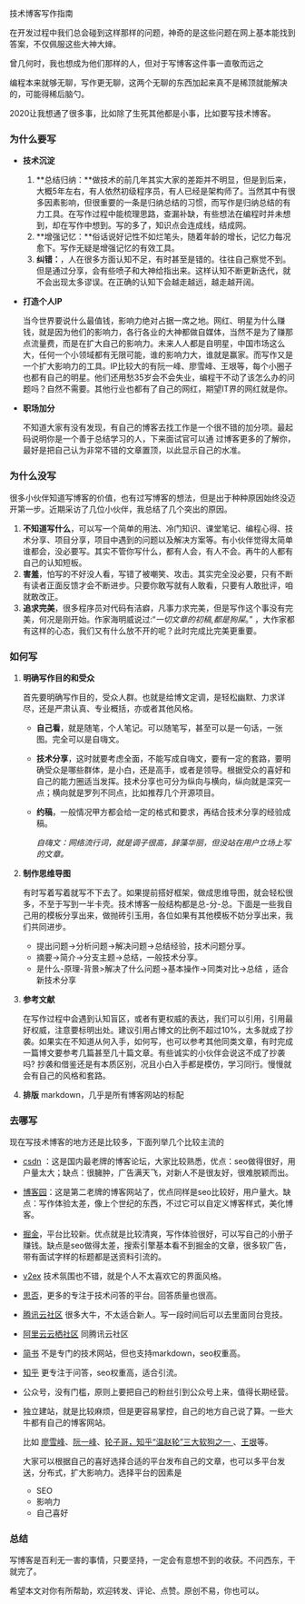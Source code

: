 技术博客写作指南

在开发过程中我们总会碰到这样那样的问题，神奇的是这些问题在网上基本能找到答案，不仅佩服这些大神大婶。

曾几何时，我也想成为他们那样的人，但对于写博客这件事一直敬而远之

编程本来就够无聊，写作更无聊，这两个无聊的东西加起来真不是稀顶就能解决的，可能得稀后脑勺。

2020让我想通了很多事，比如除了生死其他都是小事，比如要写技术博客。

### 为什么要写

* **技术沉淀**
  1. **总结归纳：**做技术的前几年其实大家的差距并不明显，但是到后来，大概5年左右，有人依然初级程序员，有人已经是架构师了。当然其中有很多因素影响，但很重要的一条是归纳总结的习惯，而写作是归纳总结的有力工具。在写作过程中能梳理思路，查漏补缺，有些想法在编程时并未想到，却在写作中想到。写的多了，知识点会连成线，结成网。
  2. **增强记忆：**俗话说好记性不如烂笔头，随着年龄的增长，记忆力每况愈下。写作无疑是增强记忆的有效工具。
  3. **纠错：**，人在很多方面认知不足，有时甚至是错的。往往自己察觉不到。但是通过分享，会有些喷子和大神给指出来。这样认知不断更新迭代，就不会出现太多谬误。在正确的认知下会越走越远，越走越开阔。

* **打造个人IP**

  当今世界要说什么最值钱，影响力绝对占据一席之地。网红、明星为什么赚钱，就是因为他们的影响力，各行各业的大神都做自媒体，当然不是为了赚那点流量费，而是在扩大自己的影响力。未来人人都是自明星，中国市场这么大，任何一个小领域都有无限可能，谁的影响力大，谁就是赢家。而写作又是一个扩大影响力的工具。IP比较大的有阮一峰、廖雪峰、王垠等，每个小圈子也都有自己的明星。他们还用愁35岁会不会失业，编程干不动了该怎么办的问题吗？自然不需要。其他行业也都有了自己的网红，期望IT界的网红就是你。

* **职场加分**

  不知道大家有没有发现，有自己的博客去找工作是一个很不错的加分项。最起码说明你是一个善于总结学习的人，下来面试官可以通      过博客更多的了解你，最好是把自己认为非常不错的文章置顶，以此显示自己的水准。

### 为什么没写

很多小伙伴知道写博客的价值，也有过写博客的想法，但是出于种种原因始终没迈开第一步。近期采访了几位小伙伴，我总结了几个突出的原因。

1. **不知道写什么**，可以写一个简单的用法、冷门知识、课堂笔记、编程心得、技术分享、项目分享，项目中遇到的问题以及解决方案等。有小伙伴觉得太简单谁都会，没必要写。其实不管你写什么，都有人会，有人不会。再牛的人都有自己的认知短板。
2. **害羞**，怕写的不好没人看，写错了被嘲笑、攻击。其实完全没必要，只有不断有读者正面反馈才会不断进步。只要你敢写就有人敢看，只要有人敢批评，咱就敢改正。
3. **追求完美**，很多程序员对代码有洁癖，凡事力求完美，但是写作这个事没有完美，何况是刚开始。作家海明威说过:“*一切文章的初稿*,*都是狗屎*。” ，大作家都有这样的心态，我们又有什么放不开的呢？此时完成比完美更重要。

### 如何写

1. **明确写作目的和受众**

   首先要明确写作目的，受众人群。也就是给博文定调，是轻松幽默、力求详尽，还是严肃认真、专业概括，亦或者其他风格。

   * **自己看**，就是随笔，个人笔记。可以随笔写，甚至可以是一句话，一张图。完全可以是自嗨文。
   * **技术分享**，这时就要考虑全面，不能写成自嗨文，要有一定的套路，要明确受众是哪些群体，是小白，还是高手，或者是领导。根据受众的喜好和自己的能力圈适当发挥。技术分享也可分为纵向与横向，纵向就是深究一点；横向就是罗列不同点，比如推荐几个开源项目。
   * **约稿**，一般情况甲方都会给一定的格式和要求，再结合技术分享的经验成稿。

     *自嗨文：网络流行词，就是调子很高，辞藻华丽，但没站在用户立场上写的文章。*

2. **制作思维导图**

   有时写着写着就写不下去了。如果提前搭好框架，做成思维导图，就会轻松很多，不至于写到一半卡壳。技术博客一般结构都是总-分-总。下面是一些我自己用的模板分享出来，做抛砖引玉用，各位如果有其他模板不妨分享出来，我们共同进步。

   * 提出问题->分析问题->解决问题->总结经验，技术问题分享。
   * 摘要->简介->分支主题->总结，一般技术分享。
   * 是什么-原理-背景>解决了什么问题->基本操作->同类对比->总结 ，适合新技术分享

3. **参考文献**

   在写作过程中会遇到认知盲区，或者有更权威的表达，我们可以引用，引用最好权威，注意要标明出处。建议引用占博文的比例不超过10%，太多就成了抄袭。如果实在不知道从何入手，如何写，也可以参考其他同类文章，有时完成一篇博文要参考几篇甚至几十篇文章。有些诚实的小伙伴会说这不成了抄袭吗? 抄袭和借鉴还是有本质区别，况且小白入手都是模仿，学习同行。慢慢就会有自己的风格和套路。
   
4. **排版**
      markdown，几乎是所有博客网站的标配


### 去哪写

   现在写技术博客的地方还是比较多，下面列举几个比较主流的

   * [csdn](blog.csdn.net/) ：这是国内最老牌的博客论坛，大家比较熟悉，优点：seo做得很好，用户量太大；缺点：很臃肿，广告满天飞，对新人不是很友好，很难脱颖而出。
   
   * [博客园](https://www.cnblogs.com/)：这是第二老牌的博客网站了，优点同样是seo比较好，用户量大。缺点：写作体验太差，像上个世纪的东西，不过它可以自定义博客样式，美化博客。
   
   * [掘金](https://juejin.cn/)，平台比较新。优点就是比较清爽，写作体验很好，可以写自己的小册子赚钱。缺点是seo做得太差，搜索引擎基本看不到掘金的文章，很多软广告，带有面试字样的标题都是送资料引流的。
   
   * [v2ex](https://www.v2ex.com/) 技术氛围也不错，就是个人不太喜欢它的界面风格。
   
   * [思否](https://segmentfault.com/)，更多的专注于技术问答的平台。回答质量也很高。
   
   * [腾讯云社区](https://cloud.tencent.com/developer) 很多大牛，不太适合新人。写一段时间后可以去里面同台竞技。
   
   * [阿里云云栖社区](https://yq.aliyun.com/)  同腾讯云社区
   
   * [简书](https://www.jianshu.com/)  不是专门的技术网站，但也支持markdown，seo权重高。
   
   * [知乎](https://www.zhihu.com/)  更专注于问答，seo权重高，适合引流。
   
   * 公众号，没有门槛，原则上要把自己的粉丝引到公众号上来，值得长期经营。
   
   * 独立建站，就是比较麻烦，但是更容易掌控，自己的地方自己说了算。一些大牛都有自己的博客网站。
   
     比如 [廖雪峰](http://www.liaoxuefeng.com/)、[阮一峰](http://www.ruanyifeng.com/)、[轮子哥，知乎“温赵轮”三大软狗之一 ](http://www.gaclib.net/)、[王垠](http://www.yinwang.org/)等。
   
     大家可以根据自己的喜好选择合适的平台发布自己的文章，也可以多平台发送，分布式，扩大影响力。选择平台的因素是
   
     * SEO
     * 影响力
     * 自己喜好
     
     

### 总结

写博客是百利无一害的事情，只要坚持，一定会有意想不到的收获。不问西东，干就完了。

希望本文对你有所帮助，欢迎转发、评论、点赞。原创不易，你也可以。